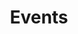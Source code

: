 ---
title: Events
description: Info...
layout: news-all
permalink: /news-events/events/
pagination: 
  enabled: true
  collection: events
  per_page: 10
  sort_reverse: true
  sort_field: 'date'
---